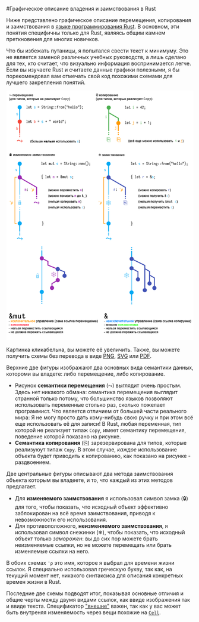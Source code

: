 #Графическое описание владения и заимствования в Rust

Ниже представлено графическое описание перемещения, копирования и заимствования в [языке программирования Rust](https://www.rust-lang.org/). 
В основном, эти понятия специфичны только для Rust, являясь общим камнем преткновения для многих новичков.

Что бы избежать путаницы, я попытался свести текст к минимуму. Это не является заменой различных учебных руководств, а лишь сделано для тех, 
кто считает, что визуально информация воспринимается легче. Если вы изучаете Rust и считаете данные графики полезными, 
я бы порекомендовал вам отмечать свой код похожими схемами для лучшего закрепления понятий.

![Схема](https://github.com/shmutalov/rust-move-copy-borrow/raw/12bfe7389b1fcf869f329bb2bdb3fca12288ea90/src/rust-move-copy-borrow-ru.png)

Картинка кликабельна, вы можете её увеличить. Также, вы можете получить схемы без перевода в виде [PNG](https://rufflewind.com/img/rust-move-copy-borrow.png), [SVG](https://rufflewind.com/img/rust-move-copy-borrow.svg) или [PDF](https://rufflewind.com/img/rust-move-copy-borrow.pdf).

Верхние две фигуры изображают два основных вида семантики данных, котороми вы владете: либо перемещение, либо копирование.
+ Рисунок **семантики перемещения** (⤳) выглядит очень простым. Здесь нет никакого обмана: семантика перемещения выглядит странной только потому, что большинство языков позволяют использовать переменные столько раз, сколько пожелает программист. Что является отличием от большей части реального мира: Я не могу просто дать кому-нибудь свою ручку и при этом всё еще использовать её для записи! В Rust, любая переменная, тип которой не реализует типаж `Copy`, имеет семантику перемещения, поведение которой показано на рисунке.
+ **Семантика копирования** (⎘) зарезервирована для типов, которые реализуюут типаж `Copy`. В этом случае, *каждое* использование объекта будет приводить к копированию, как показано на рисунке - раздвоением.

Две центральные фигуры описывают два метода заимствования объекта которым вы владеете, и то, что каждый из этих методов предлагает.
+ Для **изменяемого заимствования** я использовал символ замка (🔒) для того, чтобы показать, что исходный объект эффективно заблокирован на всё время заимствования, приводя к невозможности его использования.
+ Для противоположного, **неизменяемого заимствования**, я использовал символ снежинки (❄), чтобы показать, что исходный объект только *заморожен*: вы до сих пор можете брать неизменяемые ссылки, но не можете перемещать или брать изменяемые ссылки на него.

В обоих схемах `'ρ` это имя, которое я выбрал для времени жизни ссылок. Я специально использовал греческую букву, так как, на текущий момент нет, никакого синтаксиса для описания конкретных времен жизни в Rust.

Последние две схемы подводят итог, показывая основные отличия и общие черты между двумя видами ссылок, как ввиде изображения так и ввиде текста. Спецификатор ["внешне"](https://doc.rust-lang.org/beta/book/mutability.html#interior-vs-exterior-mutability) важен, так как у вас может быть внутреняя изменяемость через вещи похожие на [`Cell`](https://doc.rust-lang.org/std/cell/). 
